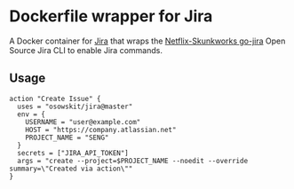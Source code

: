 # Dockerfile wrapper for Jira

A Docker container for [Jira](https://www.atlassian.com/software/jira) that wraps the [Netflix-Skunkworks go-jira](https://github.com/Netflix-Skunkworks/go-jira) Open Source Jira CLI to enable Jira commands.

## Usage

```
action "Create Issue" {
  uses = "osowskit/jira@master"
  env = {
    USERNAME = "user@example.com"
    HOST = "https://company.atlassian.net"
    PROJECT_NAME = "SENG"
  }
  secrets = ["JIRA_API_TOKEN"]
  args = "create --project=$PROJECT_NAME --noedit --override summary=\"Created via action\""
}
```
